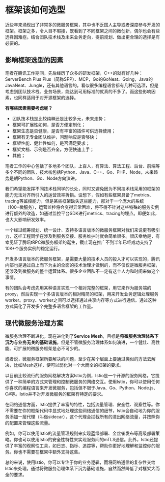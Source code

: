 # 框架该如何选型

近些年来涌现出了非常多的微服务框架，其中也不乏国人主导或者深度参与开发的框架。框架之多，令人目不暇接，既看到了不同框架之间的微创新，偶尔也会有些选择困难症。结合团队技术栈及未来业务走向，提前规划、做出更合理的选择是有必要的。

## 影响框架选型的因素

笔者在腾讯工作期间，先后经历了众多的研发框架，C++的就有好几种：ServerBench Plus Plus（简称SPP）、MCP，Go的GoNeat、Going，Java的JavaNeat、Jungle，还有其他语言的。看似很多编程语言都有几种可选项，但是考虑到团队技术栈、业务场景，能达到可用标准的就真的不多了。而这些影响因素，也同样适用于对开源框架的选择。

**有哪些因素需要考虑呢？**

* 团队技术栈是比较纯粹还是比较多元，未来走势；
* 框架可扩展性如何，是否方便定制化；
* 框架生态是否健康，是否有丰富的插件可供选择使用；
* 框架有无专业团队维护，问题响应是否够快；
* 框架性能、健壮性如何，是否满足要求；
* 框架文档、示例是否齐全，方便快速上手；
* 其他；

笔者工作的中心包括了多地多个团队，上百人，有算法、算法工程、后台、前端等多个不同的团队，技术栈包括Python、Java、C++、Go、PHP、Node，未来趋势是朝Python、Go、Node方向演进。

我们希望能发挥不同技术栈同学的长处，同时又避免因为不同技术栈采用的框架的能力无法对齐所引入的运营效率折损。设想下，假如有些框架具备了metrics、tracing等监控能力，但是某些框架缺失这些能力，那对于一个庞大的系统（100+微服务），运营监控将会变得异常困难，将不得不针对这些特殊的服务实例进行额外的改造，如通过监控平台SDK进行metrics、tracing的埋点。即便如此，也大大影响研发效率。

一个经过统筹规划、统一设计、支持多语言版本的微服务框架对我们来说更有吸引力，这样工程同学在涉及到服务交接、服务维护时就会简单很多。很庆幸地是，有幸见证了腾讯tRPC微服务框架的诞生，截止现在推广不到半年已经成功支持了10K+个服务实例的稳定运行。

开发多语言版本的微服务框架，是需要大量的技术人员的投入才可以实现的，腾讯内部也是通过自上而下为主的全面的技术治理才做到的，而不仅仅是微服务框架，还涉及到微服务的整个运营体系。很多企业团队不一定有这个人力和时间来做这个事情。

有的团队会考虑先用某种语言实现一个相对完整的框架，用它来作为服务端的proxy，然后实现一个多语言版本的相对精简的框架，用来开发业务逻辑处理服务worker。proxy、worker之间可以选择通过共享内存等方式进行通信。通过这种方式简化了开发多个完整多语言框架的工作量。

## 现代微服务治理方案

微服务治理不断进化，现在进化到了**Service Mesh**，目标是**将微服务治理体系下沉为与业务无关的基础设施**。但是不管微服务治理体系如何演进，一个健壮、高性能、可扩展的微服务框架是必不可少的。

或者说，微服务框架所要解决的问题，至少在某个层面上要通过类似的方法去解决，比如Mesh这样，便可以弱化对一个大而全的框架的要求。

以目前比较流行的服务网格解决方案Istio为例，Istio是一个开源的服务网格，它提供了一种简单的方式来管理和控制微服务的网络交互。使用Istio，你可以使用任何你喜欢的编程语言来开发微服务，包括但不限于Java、Go、Python、Node.js、C#等。Istio并不对开发微服务的框架有特定的要求。

在网络通信方面，Istio提供了丰富的特性，包括流量管理、安全性、观察性等。你不需要在你的框架代码中显式地处理这些网络通信的细节，Istio会自动地为你的服务添加一层代理（叫做sidecar），这个代理会拦截所有的进出网络流量，并按照你的配置来管理这些流量。

例如，你可以使用Istio的流量管理规则来实现蓝绿部署、金丝雀发布等高级部署策略。你也可以使用Istio的安全性特性来实现服务间的mTLS通信。此外，Istio还提供了丰富的观察性工具，如日志、指标、追踪等，帮助你更好地理解和监控你的服务。你也不需要在框架中额外支持这些。

总的来说，使用Istio，你可以专注于你的业务逻辑，而将网络通信的复杂性交给Istio来处理。通过将微服务治理体系下沉为基础设施，自然而然降低了对框架大而全的要求。
